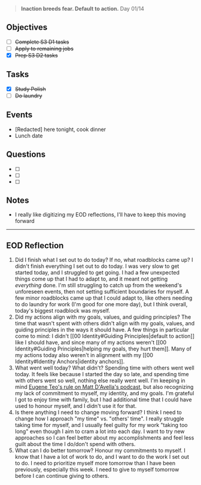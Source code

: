 > **Inaction breeds fear. Default to action.**
> Day 01/14
## Objectives
- [ ] ~~Complete S3 D1 tasks~~
- [ ] ~~Apply to remaining jobs~~
- [x] ~~Prep S3 D2 tasks~~
## Tasks
- [x] ~~Study Polish~~
- [ ] ~~Do laundry~~
## Events
- [Redacted] here tonight, cook dinner
- Lunch date
## Questions
- [ ] 
- [ ] 
- [ ] 
## Notes
- I really like digitizing my EOD reflections, I'll have to keep this moving forward
---
## EOD Reflection
1. Did I finish what I set out to do today? If no, what roadblocks came up?
	I didn't finish everything I set out to do today. I was very slow to get started today, and I struggled to get going. I had a few unexpected things come up that I had to adapt to, and it meant not getting *everything* done. I'm still struggling to catch up from the weekend's unforeseen events, then not setting sufficient boundaries for myself. A few minor roadblocks came up that I could adapt to, like others needing to do laundry for work (I'm good for one more day), but I think overall, today's biggest roadblock was myself.
2. Did my actions align with my goals, values, and guiding principles?
	The time that wasn't spent with others didn't align with my goals, values, and guiding principles in the ways it should have. A few things in particular come to mind: I didn't [[00 Identity#Guiding Principles|default to action]] like I should have, and since many of my actions weren't [[00 Identity#Guiding Principles|helping my goals, they hurt them]]. Many of my actions today also weren't in alignment with my [[00 Identity#Identity Anchors|identity anchors]].
3. What went well today? What didn't?
	Spending time with others went well today. It feels like because I started the day so late, and spending time with others went so well, nothing else really went well. I'm keeping in mind [Eugene Teo's rule on Matt D'Avella's podcast](https://youtu.be/4L0ys-B21JE?si=m_B9ajeEbKP2VG1p), but also recognizing my lack of commitment to myself, my identity, and my goals. I'm grateful I got to enjoy time with family, but I had additional time that I could have used to honour myself, and I didn't use it for that.
4. Is there anything I need to change moving forward?
	I think I need to change how I approach "my time" vs. "others' time". I really struggle taking time for myself, and I usually feel guilty for my work "taking too long" even though I aim to cram a lot into each day. I want to try new approaches so I can feel better about my accomplishments and feel less guilt about the time I do/don't spend with others.
5. What can I do better tomorrow?
	Honour my commitments to myself. I know that I have a lot of work to do, and I want to do the work I set out to do. I need to prioritize myself more tomorrow than I have been previously, especially this week. I need to give to myself tomorrow before I can continue giving to others.